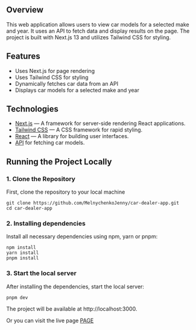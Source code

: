 ## Overview

This web application allows users to view car models for a selected make and year. It uses an API to fetch data and display results on the page. The project is built with Next.js 13 and utilizes Tailwind CSS for styling.

## Features

- Uses Next.js for page rendering
- Uses Tailwind CSS for styling
- Dynamically fetches car data from an API
- Displays car models for a selected make and year

## Technologies

- [Next.js](https://nextjs.org/) — A framework for server-side rendering React applications.
- [Tailwind CSS](https://tailwindcss.com/) — A CSS framework for rapid styling.
- [React](https://reactjs.org/) — A library for building user interfaces.
- [API](https://vpic.nhtsa.dot.gov/api/vehicles/GetModelsForMakeIdYear/makeId/{makeId}/modelyear/{year}?format=json) for fetching car models.

## Running the Project Locally

### 1. Clone the Repository

First, clone the repository to your local machine

```
git clone https://github.com/MelnychenkoJenny/car-dealer-app.git
cd car-dealer-app
```

### 2. Installing dependencies

Install all necessary dependencies using npm, yarn or pnpm:

```
npm install
yarn install
pnpm install
```


### 3. Start the local server

After installing the dependencies, start the local server:

```
pnpm dev
```
The project will be available at http://localhost:3000.

Or you can visit the live page [PAGE](https://car-dealer-app-snowy.vercel.app/)



